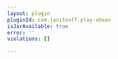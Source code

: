 ```yaml
---
layout: plugin
pluginId: com.janitovff.play-ebean
isJarAvailable: true
error: ''
violations: []

---
```

